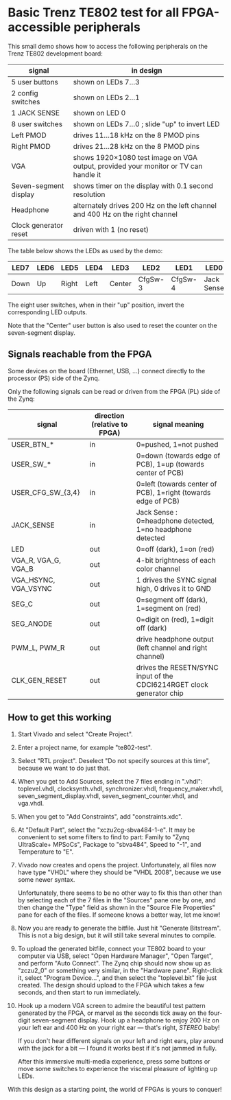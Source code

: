 
Basic Trenz TE802 test for all FPGA-accessible peripherals
==========================================================

This small demo shows how to access the following peripherals on the Trenz TE802 development board:

signal                            | in design
--------------------------------- | -----------------------------------------------------------------------------------
5 user buttons                    | shown on LEDs 7…3
2 config switches                 | shown on LEDs 2…1
1 JACK SENSE                      | shown on LED 0
8 user switches                   | shown on LEDs 7…0 ; slide "up" to invert LED
Left PMOD                         | drives 11…18 kHz on the 8 PMOD pins
Right PMOD                        | drives 21…28 kHz on the 8 PMOD pins
VGA                               | shows 1920×1080 test image on VGA output, provided your monitor or TV can handle it
Seven-segment display             | shows timer on the display with 0.1 second resolution
Headphone                         | alternately drives 200 Hz on the left channel and 400 Hz on the right channel
Clock generator reset             | driven with 1 (no reset)

The table below shows the LEDs as used by the demo:

LED7 | LED6 | LED5  | LED4 | LED3   | LED2    | LED1    | LED0
---- | ---- | ----- | ---- | ------ | ------- | ------- | ----------
Down | Up   | Right | Left | Center | CfgSw-3 | CfgSw-4 | Jack Sense

The eight user switches, when in their "up" position, invert the corresponding LED outputs.

Note that the "Center" user button is also used to reset the counter on the seven-segment display.

Signals reachable from the FPGA
-------------------------------

Some devices on the board (Ethernet, USB, ...) connect directly to the processor (PS) side of the Zynq.

Only the following signals can be read or driven from the FPGA (PL) side of the Zynq:

signal               | direction (relative to FPGA) | signal meaning
-------------------- | ---------------------------- | ---------------------------------------------------------------------
USER_BTN_*           |            in                | 0=pushed, 1=not pushed
USER_SW_*            |            in                | 0=down (towards edge of PCB), 1=up (towards center of PCB)
USER_CFG_SW_{3,4}    |            in                | 0=left (towards center of PCB), 1=right (towards edge of PCB)
JACK_SENSE           |            in                | Jack Sense : 0=headphone detected, 1=no headphone detected
LED                  |            out               | 0=off (dark), 1=on (red)
VGA_R, VGA_G, VGA_B  |            out               | 4-bit brightness of each color channel
VGA_HSYNC, VGA_VSYNC |            out               | 1 drives the SYNC signal high, 0 drives it to GND
SEG_C                |            out               | 0=segment off (dark), 1=segment on (red)
SEG_ANODE            |            out               | 0=digit on (red), 1=digit off (dark)
PWM_L, PWM_R         |            out               | drive headphone output (left channel and right channel)
CLK_GEN_RESET        |            out               | drives the RESETN/SYNC input of the CDCI6214RGET clock generator chip

How to get this working
-----------------------

1. Start Vivado and select "Create Project".

2. Enter a project name, for example "te802-test".

3. Select "RTL project". Deselect "Do not specify sources at this time", because we want to do just that.

4. When you get to Add Sources, select the 7 files ending in ".vhdl": toplevel.vhdl, clocksynth.vhdl,
   synchronizer.vhdl, frequency_maker.vhdl, seven_segment_display.vhdl, seven_segment_counter.vhdl, and vga.vhdl.

5. When you get to "Add Constraints", add "constraints.xdc".

6. At "Default Part", select the "xczu2cg-sbva484-1-e". It may be convenient to set some filters to find to part:
   Family to "Zynq UltraScale+ MPSoCs", Package to "sbva484", Speed to "-1", and Temperature to "E".

7. Vivado now creates and opens the project. Unfortunately, all files now have type "VHDL" where they should be
   "VHDL 2008", because we use some newer syntax.

   Unfortunately, there seems to be no other way to fix this than other than by selecting each of the 7 files in the
   "Sources" pane one by one, and then change the "Type" field as shown in the "Source File Properties" pane for each
   of the files. If someone knows a better way, let me know!

8. Now you are ready to generate the bitfile. Just hit "Generate Bitstream". This is not a big design, but it will
   still take several minutes to compile.

9. To upload the generated bitfile, connect your TE802 board to your computer via USB, select "Open Hardware Manager",
   "Open Target", and perform "Auto Connect". The Zynq chip should now show up as "zczu2_0" or something very similar,
   in the "Hardware pane". Right-click it, select "Program Device…", and then select the "toplevel.bit" file just
   created. The design should upload to the FPGA which takes a few seconds, and then start to run immediately.

10. Hook up a modern VGA screen to admire the beautiful test pattern generated by the FPGA, or marvel as the seconds
    tick away on the four-digit seven-segment display. Hook up a headphone to enjoy 200 Hz on your left ear and
    400 Hz on your right ear — that's right, *STEREO* baby!

    If you don't hear different signals on your left and right ears, play around with the jack for a bit —
    I found it works best if it's not jammed in fully.

    After this immersive multi-media experience, press some buttons or move some switches to experience the visceral
    pleasure of lighting up LEDs.

With this design as a starting point, the world of FPGAs is yours to conquer!
